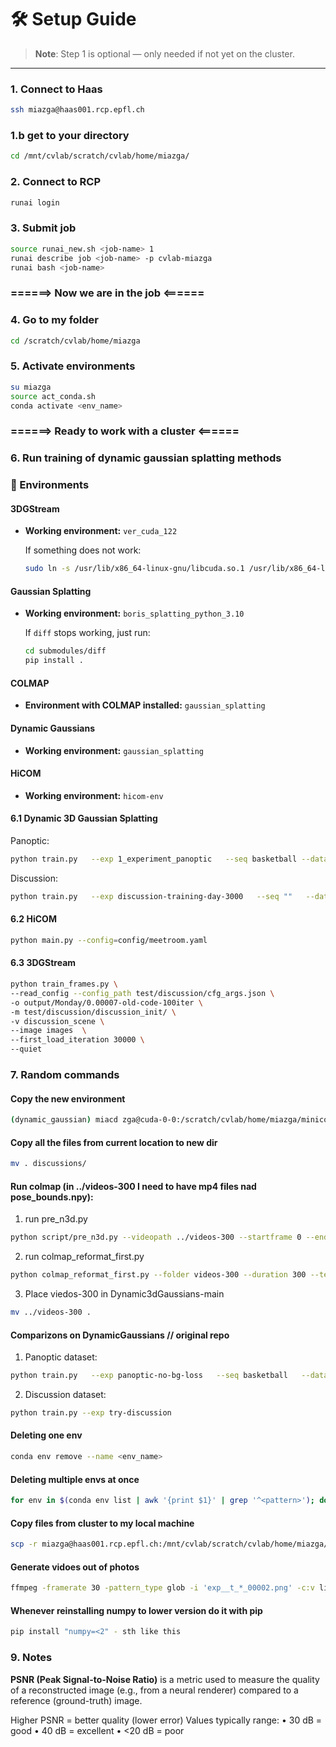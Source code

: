 # 🛠️ Setup Guide

> **Note**: Step 1 is optional — only needed if not yet on the cluster.

---

### 1. Connect to Haas

```bash
ssh miazga@haas001.rcp.epfl.ch
```
### 1.b get to your directory
```bash 
cd /mnt/cvlab/scratch/cvlab/home/miazga/
```

### 2. Connect to RCP
```bash
runai login
```

### 3. Submit job 
```bash
source runai_new.sh <job-name> 1
runai describe job <job-name> -p cvlab-miazga
runai bash <job-name>
```

### ======> Now we are in the job <======

### 4. Go to my folder
```bash
cd /scratch/cvlab/home/miazga
```


### 5. Activate environments
```bash
su miazga
source act_conda.sh
conda activate <env_name>
```

### ======>  Ready to work with a cluster <======


### 6. Run training of dynamic gaussian splatting methods

### 🔧 Environments

#### 3DGStream  
- **Working environment:** `ver_cuda_122`

    If something does not work: 
    ```bash
    sudo ln -s /usr/lib/x86_64-linux-gnu/libcuda.so.1 /usr/lib/x86_64-linux-gnu/libcuda.so
    ```

#### Gaussian Splatting  
- **Working environment:** `boris_splatting_python_3.10`  

  If `diff` stops working, just run:  
  ```bash
  cd submodules/diff
  pip install .
  ```

#### COLMAP
- **Environment with COLMAP installed:** `gaussian_splatting` 

#### Dynamic Gaussians
- **Working environment:** `gaussian_splatting`

#### HiCOM
- **Working environment:** `hicom-env`



#### 6.1 Dynamic 3D Gaussian Splatting

Panoptic: 
```bash
python train.py   --exp 1_experiment_panoptic   --seq basketball --dataset_path data  --duration 150  --test_camera_ids 0 5 10 15   --no_seg
```

Discussion:
```bash
python train.py   --exp discussion-training-day-3000   --seq ""   --dataset_path videos-named   --duration 300   --test_camera_ids 0   --no_seg
```

#### 6.2 HiCOM
```bash
python main.py --config=config/meetroom.yaml
```

#### 6.3 3DGStream
```bash
python train_frames.py \
--read_config --config_path test/discussion/cfg_args.json \
-o output/Monday/0.00007-old-code-100iter \
-m test/discussion/discussion_init/ \
-v discussion_scene \
--image images  \
--first_load_iteration 30000 \
--quiet
```


### 7. Random commands
#### Copy the new environment
```bash
(dynamic_gaussian) miacd zga@cuda-0-0:/scratch/cvlab/home/miazga/miniconda3/envs$ cp -r ../../../javed/anaconda3/envs/dynamic_gaussians .
```

#### Copy all the files from current location to new dir
```bash
mv . discussions/
``` 

#### Run colmap (in ../videos-300 I need to have mp4 files nad pose_bounds.npy): 
1. run pre_n3d.py
```bash
python script/pre_n3d.py --videopath ../videos-300 --startframe 0 --endframe 300 --downscale 1
```


2. run colmap_reformat_first.py 
```bash
python colmap_reformat_first.py --folder videos-300 --duration 300 --test_cameras 0
```

3. Place viedos-300 in Dynamic3dGaussians-main
```bash
mv ../videos-300 .
```


#### Comparizons on DynamicGaussians // original repo
1. Panoptic dataset:
```bash
python train.py   --exp panoptic-no-bg-loss   --seq basketball   --dataset_path data   --duration 150   --test_camera_ids 0 5 10 15  --no_seg
```

2. Discussion dataset: 
```bash
python train.py --exp try-discussion
```


#### Deleting one env
```bash
conda env remove --name <env_name>
```

#### Deleting multiple envs at once
```bash
for env in $(conda env list | awk '{print $1}' | grep '^<pattern>'); do   conda env remove -n "$env" -y; done
```


#### Copy files from cluster to my local machine
```bash
scp -r miazga@haas001.rcp.epfl.ch:/mnt/cvlab/scratch/cvlab/home/miazga/Dynamic3DGaussians-main/output/<test_output_dir> ../Desktop/studies/CVLAB/output
```


#### Generate vidoes out of photos
```bash
ffmpeg -framerate 30 -pattern_type glob -i 'exp__t_*_00002.png' -c:v libx264 -pix_fmt yuv420p output_renders_3.mp4
```


#### Whenever reinstalling numpy to lower version do it with pip
```bash
pip install "numpy=<2" - sth like this
```

### 9. Notes
**PSNR (Peak Signal-to-Noise Ratio)** is a metric used to measure the quality of a reconstructed image (e.g., from a neural renderer) compared to a reference (ground-truth) image.

Higher PSNR = better quality (lower error)
Values typically range:
•	30 dB = good
•	40 dB = excellent
•	<20 dB = poor
